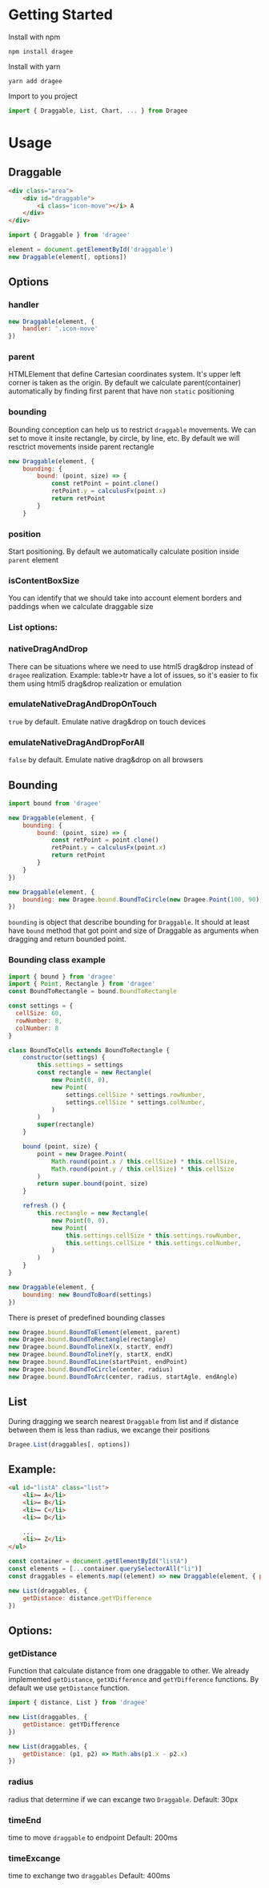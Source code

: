 # Getting Started

Install with npm

```
npm install dragee
```

Install with yarn
```
yarn add dragee
```

Import to you project
```javascript
import { Draggable, List, Chart, ... } from Dragee
```

# Usage

## Draggable
```html
<div class="area">
    <div id="draggable">
        <i class="icon-move"></i> A
    </div>
</div>
```

```javascript
import { Draggable } from 'dragee'

element = document.getElementById('draggable')
new Draggable(element[, options])
```

## Options

### handler

```javascript
new Draggable(element, {
    handler: '.icon-move'
})
```

### parent
HTMLElement that define Cartesian coordinates system. It's upper left corner is taken as the origin. By default we calculate parent(container) automatically by finding first parent that have non `static` positioning


### bounding
Bounding conception can help us to restrict `draggable` movements. We can set to move it insite rectangle, by circle, by line, etc.
By default we will resctrict movements inside parent rectangle

```javascript
new Draggable(element, {
    bounding: {
        bound: (point, size) => {
            const retPoint = point.clone()
            retPoint.y = calculusFx(point.x)
            return retPoint
        }
    }
```

### position
Start positioning. By default we automatically calculate position inside `parent` element

### isContentBoxSize
You can identify  that we should take into account element borders and paddings when we calculate draggable size

### List options:
### nativeDragAndDrop
There can be situations where we need to use html5 drag&drop instead of `dragee` realization. Example: table>tr have a lot of issues, so it's easier to fix them using html5 drag&drop realization or emulation

### emulateNativeDragAndDropOnTouch
`true` by default. Emulate native drag&drop on touch devices

### emulateNativeDragAndDropForAll
`false` by default. Emulate native drag&drop on all browsers




## Bounding

```javascript
import bound from 'dragee'

new Draggable(element, {
    bounding: {
        bound: (point, size) => {
            const retPoint = point.clone()
            retPoint.y = calculusFx(point.x)
            return retPoint
        }
    }
})

new Draggable(element, {
    bounding: new Dragee.bound.BoundToCircle(new Dragee.Point(100, 90), 80)
})
```

`bounding` is object that describe bounding for `Draggable`.
It should at least have `bound` method that got point and size of Draggable as arguments when dragging and return bounded point.

### Bounding class example

```javascript
import { bound } from 'dragee'
import { Point, Rectangle } from 'dragee'
const BoundToRectangle = bound.BoundToRectangle

const settings = {
  cellSize: 60,
  rowNumber: 8,
  colNumber: 8
}

class BoundToCells extends BoundToRectangle {
    constructor(settings) {
        this.settings = settings
        const rectangle = new Rectangle(
            new Point(0, 0),
            new Point(
                settings.cellSize * settings.rowNumber,
                settings.cellSize * settings.colNumber,
            )
        )
        super(rectangle)
    }

    bound (point, size) {
        point = new Dragee.Point(
            Math.round(point.x / this.cellSize) * this.cellSize,
            Math.round(point.y / this.cellSize) * this.cellSize
        )
        return super.bound(point, size)
    }

    refresh () {
        this.rectangle = new Rectangle(
            new Point(0, 0),
            new Point(
                this.settings.cellSize * this.settings.rowNumber,
                this.settings.cellSize * this.settings.colNumber,
            )
        )
    }
}

new Draggable(element, {
    bounding: new BoundToBoard(settings)
})
```

There is preset of predefined bounding classes
```javascript
new Dragee.bound.BoundToElement(element, parent)
new Dragee.bound.BoundToRectangle(rectangle)
new Dragee.bound.BoundTolineX(x, startY, endY)
new Dragee.bound.BoundTolineY(y, startX, endX)
new Dragee.bound.BoundToLine(startPoint, endPoint)
new Dragee.bound.BoundToCircle(center, radius)
new Dragee.bound.BoundToArc(center, radius, startAgle, endAngle)
```


## List

During dragging we search nearest `Draggable` from list and if distance between them is less than radius, we excange their positions

```javascript
Dragee.List(draggables[, options])
```

## Example:

```html
<ul id="listA" class="list">
    <li>↔ A</li>
    <li>↔ B</li>
    <li>↔ C</li>
    <li>↔ D</li>

    ...
    <li>↔ Z</li>
</ul>
```

```javascript
const container = document.getElementById("listA")
const elements = [...container.querySelectorAll("li")]
const draggables = elements.map((element) => new Draggable(element, { parent: container})

new List(draggables, {
    getDistance: distance.getYDifference
})
````

## Options:

### getDistance

Function that calculate distance from one draggable to other.
We already implemented `getDistance`, `getXDifference` and `getYDifference` functions.
By default we use `getDistance` function.

```javascript
import { distance, List } from 'dragee'

new List(draggables, {
    getDistance: getYDifference
})

new List(draggables, {
    getDistance: (p1, p2) => Math.abs(p1.x - p2.x)
})
```

### radius
radius that determine if we can excange two `Draggable`.
Default: 30px

### timeEnd
time to move `draggable` to endpoint
Default: 200ms

### timeExcange
time to exchange two `draggables`
Default: 400ms

